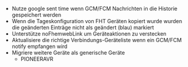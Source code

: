 * Nutze google sent time wenn GCM/FCM Nachrichten in die Historie gespeichert werden
* Wenn die Tageskonfiguration von FHT Geräten kopiert wurde wurden die geänderten Einträge nicht als geändert (blau) markiert
* Unterstütze noFhemwebLink um Geräteaktionen zu verstecken
* Aktualisiere die richtige Verbindungs-Geräteliste wenn ein GCM/FCM notify empfangen wird
* Migriere weitere Geräte als generische Geräte
  * PIONEERAVR